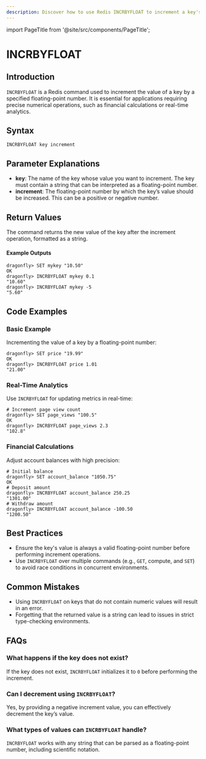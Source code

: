 ```yaml
---
description: Discover how to use Redis INCRBYFLOAT to increment a key's float value.
---
```


import PageTitle from '@site/src/components/PageTitle';

# INCRBYFLOAT

<PageTitle title="Redis INCRBYFLOAT Explained (Better Than Official Docs)" />

## Introduction

`INCRBYFLOAT` is a Redis command used to increment the value of a key by a specified floating-point number. It is essential for applications requiring precise numerical operations, such as financial calculations or real-time analytics.

## Syntax

```
INCRBYFLOAT key increment
```

## Parameter Explanations

- **key**: The name of the key whose value you want to increment. The key must contain a string that can be interpreted as a floating-point number.
- **increment**: The floating-point number by which the key’s value should be increased. This can be a positive or negative number.

## Return Values

The command returns the new value of the key after the increment operation, formatted as a string.

#### Example Outputs

```cli
dragonfly> SET mykey "10.50"
OK
dragonfly> INCRBYFLOAT mykey 0.1
"10.60"
dragonfly> INCRBYFLOAT mykey -5
"5.60"
```

## Code Examples

### Basic Example

Incrementing the value of a key by a floating-point number:

```cli
dragonfly> SET price "19.99"
OK
dragonfly> INCRBYFLOAT price 1.01
"21.00"
```

### Real-Time Analytics

Use `INCRBYFLOAT` for updating metrics in real-time:

```cli
# Increment page view count
dragonfly> SET page_views "100.5"
OK
dragonfly> INCRBYFLOAT page_views 2.3
"102.8"
```

### Financial Calculations

Adjust account balances with high precision:

```cli
# Initial balance
dragonfly> SET account_balance "1050.75"
OK
# Deposit amount
dragonfly> INCRBYFLOAT account_balance 250.25
"1301.00"
# Withdraw amount
dragonfly> INCRBYFLOAT account_balance -100.50
"1200.50"
```

## Best Practices

- Ensure the key's value is always a valid floating-point number before performing increment operations.
- Use `INCRBYFLOAT` over multiple commands (e.g., `GET`, compute, and `SET`) to avoid race conditions in concurrent environments.

## Common Mistakes

- Using `INCRBYFLOAT` on keys that do not contain numeric values will result in an error.
- Forgetting that the returned value is a string can lead to issues in strict type-checking environments.

## FAQs

### What happens if the key does not exist?

If the key does not exist, `INCRBYFLOAT` initializes it to `0` before performing the increment.

### Can I decrement using `INCRBYFLOAT`?

Yes, by providing a negative increment value, you can effectively decrement the key’s value.

### What types of values can `INCRBYFLOAT` handle?

`INCRBYFLOAT` works with any string that can be parsed as a floating-point number, including scientific notation.
